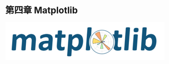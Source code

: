 # 第四章 Matplotlib

![Matplotlib: Python plotting — Matplotlib 3.3.2 documentation](第四章_matplotlib.assets/logo2_compressed.svg)